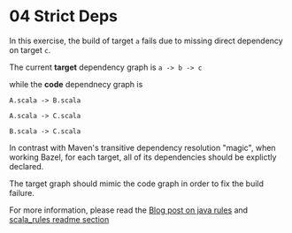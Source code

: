 # 04 Strict Deps

In this exercise, the build of target `a` fails due to missing direct dependency on target `c`.

The current **target** dependency graph is `a -> b -> c` 

while the **code** dependnecy graph is 

`A.scala -> B.scala`

`A.scala -> C.scala`

`B.scala -> C.scala`

In contrast with Maven's transitive dependency resolution "magic", when working Bazel, for each target, all of its dependencies should be explictly declared.

The target graph should mimic the code graph in order to fix the build failure.

For more information, please read the [Blog post on java rules](https://blog.bazel.build/2017/06/28/sjd-unused_deps.html) and [scala_rules readme section](https://github.com/bazelbuild/rules_scala#experimental-using-strict-deps) 
